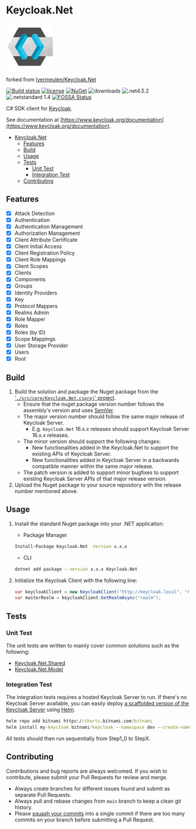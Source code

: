 # Keycloak.Net

![Icon](./logo.jpg)

forked from [lvermeulen/Keycloak.Net](https://github.com/lvermeulen/Keycloak.Net)

[![Build status](https://ci.appveyor.com/api/projects/status/c9npduu2dp9ljlps?svg=true)](https://ci.appveyor.com/project/lvermeulen/keycloak-net)
[![license](https://img.shields.io/github/license/lvermeulen/Keycloak.Net.svg?maxAge=2592000)](https://github.com/lvermeulen/Keycloak.Net/blob/master/LICENSE)
[![NuGet](https://img.shields.io/nuget/v/Keycloak.Net.svg?maxAge=2592000)](https://www.nuget.org/packages/Keycloak.Net/)
![downloads](https://img.shields.io/nuget/dt/Keycloak.Net)
![.net4.5.2](https://img.shields.io/badge/.net-4.5.2-yellowgreen.svg)
![.netstandard 1.4](https://img.shields.io/badge/netstandard-1.4-yellowgreen.svg)
[![FOSSA Status](https://app.fossa.com/api/projects/custom%2B11767%2Fgithub.com%2Flvermeulen%2FKeycloak.Net.svg?type=shield)](https://app.fossa.com/projects/custom%2B11767%2Fgithub.com%2Flvermeulen%2FKeycloak.Net?ref=badge_shield)

C# SDK client for [Keycloak](https://www.keycloak.org/).

See documentation at [https://www.keycloak.org/documentation](https://www.keycloak.org/documentation).

- [Keycloak.Net](#keycloaknet)
  - [Features](#features)
  - [Build](#build)
  - [Usage](#usage)
  - [Tests](#tests)
    - [Unit Test](#unit-test)
    - [Integration Test](#integration-test)
  - [Contributing](#contributing)

## Features

- [X] Attack Detection
- [X] Authentication
- [X] Authentication Management
- [X] Authorization Management
- [X] Client Attribute Certificate
- [X] Client Initial Access
- [X] Client Registration Policy
- [X] Client Role Mappings
- [X] Client Scopes
- [X] Clients
- [X] Components
- [X] Groups
- [X] Identity Providers
- [X] Key
- [X] Protocol Mappers
- [X] Realms Admin
- [X] Role Mapper
- [X] Roles
- [X] Roles (by ID)
- [X] Scope Mappings
- [X] User Storage Provider
- [X] Users
- [X] Root

## Build

1. Build the solution and package the Nuget package from the ['`./src/core/Keycloak.Net.csproj`' project](./src/core).
   - Ensure that the nuget package version number follows the assembly's version and uses [SemVer](https://semver.org/).
   - The major version number should follow the same major release of Keycloak Server.
     - E.g. `Keycloak.Net` 16.x.x releases should support Keycloak Server 16.x.x releases.
   - The minor version should support the following changes:
     - New functionalities added in the Keycloak.Net to support the existing APIs of Keycloak Server.
     - New functionalities added in Keycloak Server in a backwards compatible manner within the same major release.
   - The patch version is added to support minor bugfixes to support existing Keycloak Server APIs of that major release version.
2. Upload the Nuget package to your source repository with the release number mentioned above.

## Usage

1. Install the standard Nuget package into your .NET application:
   - Package Manager

   ```cmd
   Install-Package Keycloak.Net -Version x.x.x
   ```

   - CLI

   ```cmd
   dotnet add package --version x.x.x Keycloak.Net
   ```

2. Initialize the Keycloak Client with the following line:

   ```csharp
   var keycloakClient = new KeycloakClient("http://keycloak.local", "realm", "admin-cli-client", "user", "password");
   var masterRealm = keycloakClient.GetRealmAsync("realm");
   ```

## Tests

### Unit Test

The unit tests are written to mainly cover common solutions such as the following:

- [Keycloak.Net.Shared](./src/shared)
- [Keycloak.Net.Model](./src/model)

### Integration Test

The integration tests requires a hosted Keycloak Server to run. If there's no Keycloak Server available, you can easily deploy [a scaffolded version of the Keycloak Server](./pipeline/helm/keycloak.yml) using [Helm](https://helm.sh/docs/).

``` cmd
helm repo add bitnami https://charts.bitnami.com/bitnami
helm install my-keycloak bitnami/keycloak --namespace dev --create-namespace -f keycloak.yml --atomic
```

All tests should then run sequentially from Step1_0 to StepX.

## Contributing

Contributions and bug reports are always welcomed. If you wish to contribute, please submit your Pull Requests for review and merge.

- Always create branches for different issues found and submit as separate Pull Requests.
- Always pull and rebase changes from `main` branch to keep a clean git history.
- Please [squash your commits](https://stackoverflow.com/a/50880042) into a single commit if there are too many commits on your branch before submitting a Pull Request.
